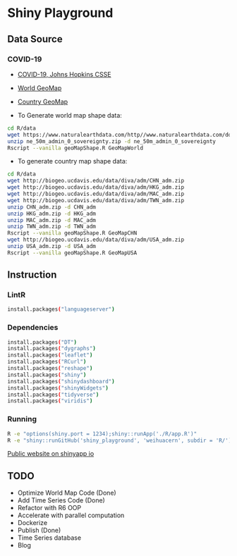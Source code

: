 # Shiny Playground

## Data Source

### COVID-19

- [COVID-19, Johns Hopkins CSSE](https://github.com/CSSEGISandData/COVID-19)
- [World GeoMap](https://www.naturalearthdata.com/)
- [Country GeoMap](https://www.diva-gis.org/)

- To Generate world map shape data:

```bash
cd R/data
wget https://www.naturalearthdata.com/http//www.naturalearthdata.com/download/50m/cultural/ne_50m_admin_0_sovereignty.zip
unzip ne_50m_admin_0_sovereignty.zip -d ne_50m_admin_0_sovereignty
Rscript --vanilla geoMapShape.R GeoMapWorld
```

- To generate country map shape data:

```bash
cd R/data
wget http://biogeo.ucdavis.edu/data/diva/adm/CHN_adm.zip
wget http://biogeo.ucdavis.edu/data/diva/adm/HKG_adm.zip
wget http://biogeo.ucdavis.edu/data/diva/adm/MAC_adm.zip
wget http://biogeo.ucdavis.edu/data/diva/adm/TWN_adm.zip
unzip CHN_adm.zip -d CHN_adm
unzip HKG_adm.zip -d HKG_adm
unzip MAC_adm.zip -d MAC_adm
unzip TWN_adm.zip -d TWN_adm
Rscript --vanilla geoMapShape.R GeoMapCHN
wget http://biogeo.ucdavis.edu/data/diva/adm/USA_adm.zip
unzip USA_adm.zip -d USA_adm
Rscript --vanilla geoMapShape.R GeoMapUSA
```

## Instruction

### LintR

```bash
install.packages("languageserver")
```

### Dependencies

```bash
install.packages("DT")
install.packages("dygraphs")
install.packages("leaflet")
install.packages("RCurl")
install.packages("reshape")
install.packages("shiny")
install.packages("shinydashboard")
install.packages("shinyWidgets")
install.packages("tidyverse")
install.packages("viridis")
```

### Running

```bash
R -e "options(shiny.port = 1234);shiny::runApp('./R/app.R')"
R -e "shiny::runGitHub('shiny_playground', 'weihuacern', subdir = 'R/')"
```

[Public website on shinyapp io](https://weihuacern.shinyapps.io/covid19db/)

## TODO

- Optimize World Map Code (Done)
- Add Time Series Code (Done)
- Refactor with R6 OOP
- Accelerate with parallel computation
- Dockerize
- Publish (Done)
- Time Series database
- Blog
